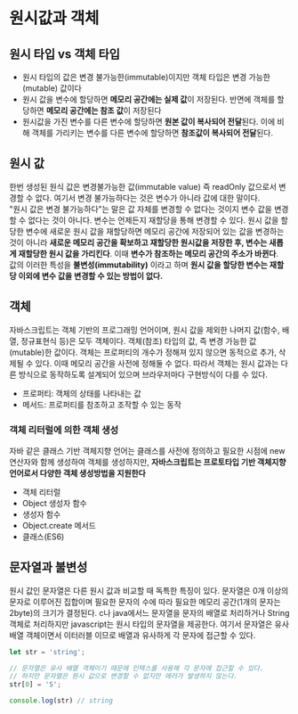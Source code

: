 # 원시값과 객체

## 원시 타입 vs 객체 타입
- 원시 타입의 값은 변경 불가능한(immutable)이지만 객체 타입은 변경 가능한(mutable) 값이다
- 원시 값을 변수에 할당하면 **메모리 공간에는 실제 값**이 저장된다. 반면에 객체를 할당하면 **메모리 공간에는 참조 값**이 저장된다
- 원시값을 가진 변수를 다른 변수에 할당하면 **원본 값이 복사되어 전달**된다. 이에 비해 객체를 가리키는 변수를 다른 변수에 할당하면 **참조값이 복사되어 전달**된다.

## 원시 값

한번 생성된 원식 값은 변경불가능한 값(immutable value) 즉 readOnly 값으로서 변경할 수 없다.
여기서 변경 불가능하다는 것은 변수가 아니라 값에 대한 말이다.   
"원시 값은 변경 불가능하다"는 말은 값 자체를 변경할 수 없다는 것이지 변수 값을 변경할 수 없다는 것이 아니다. 변수는 언제든지 재할당을 통해 변경할 수 있다.
원시 값을 할당한 변수에 새로운 원시 값을 재할당하면 메모리 공간에 저장되어 있는 값을 변경하는 것이 아니라 **새로운 메모리 공간을 확보하고 재할당한 원시값을 저장한 후, 변수는 새롭게 재할당한 원시 값을 가리킨다**.
이때 **변수가 참조하는 메모리 공간의 주소가 바뀐다**.   
값의 이러한 특성을 **불변성(immutability)** 이라고 하며 **원시 값을 할당한 변수는 재할당 이외에 변수 값을 변경할 수 있는 방법이 없다.**

## 객체

자바스크립트는 객체 기반의 프로그래밍 언어이며, 원시 값을 제외한 나머지 값(함수, 배열, 정규표현식 등)은 모두 객체이다.
객체(참조) 타입의 값, 즉 변경 가능한 값(mutable)한 값이다.
객체는 프로퍼티의 개수가 정해져 있지 않으면 동적으로 추가, 삭제될 수 있다. 이때 메모리 공간을 사전에 정해둘 수 없다.
따라서 객체는 원시 값과는 다른 방식으로 동작하도록 설계되어 있으며 브라우저마다 구현방식이 다를 수 있다.

- 프로퍼티: 객체의 상태를 나타내는 값
- 메서드: 프로퍼티를 참조하고 조작할 수 있는 동작


### 객체 리터럴에 의한 객체 생성
자바 같은 클래스 기반 객체지향 언어는 클래스를 사전에 정의하고 필요한 시점에 new 연산자와 함께 생성하여 객체를 생성하지만,
**자바스크립트는 프로토타입 기반 객체지향 언어로서 다양한 객체 생성방법을 지원한다**

- 객체 리터럴
- Object 생성자 함수
- 생성자 함수
- Object.create 메서드
- 클래스(ES6)

## 문자열과 불변성
원시 값인 문자열은 다른 원시 값과 비교할 때 독특한 특징이 있다. 문자열은 0개 이상의 문자로 이루어진 집합이며 필요한 문자의 수에 따라 필요한 메모리 공간(1개의 문자는 2byte)의 크기가 결정된다.
c나 java에서느 문자열을 문자의 배열로 처리하거나 String 객체로 처리하지만 javascript는 원시 타입의 문자열을 제공한다. 여기서 문자열은 유사 배열 객체이면서 이터러블 이므로 배열과 유사하게 각 문자에 접근할 수 있다.

```js
let str = 'string';

// 문자열은 유사 배열 객체이기 때문에 인텍스를 사용해 각 문자에 접근할 수 있다.
// 하지만 문자열은 원시 값으로 변경할 수 없지만 에러가 발생하지 않는다.
str[0] = 'S';

console.log(str) // string
```